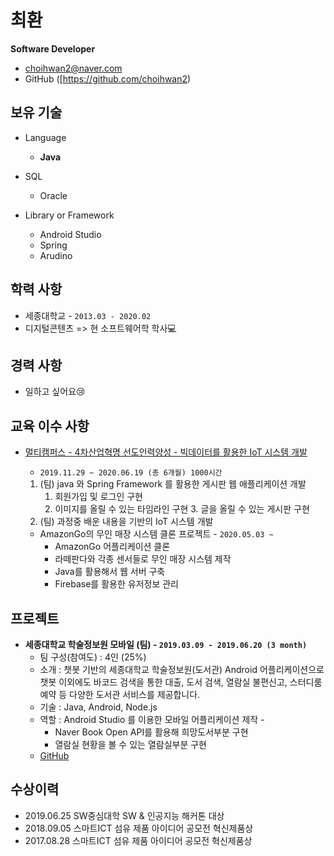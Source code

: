 # 최환

**Software Developer**

- choihwan2@naver.com
- GitHub ([https://github.com/choihwan2)

## 보유 기술

- Language 
	- **Java**
- SQL
    - Oracle

- Library or Framework
    - Android Studio
    - Spring
    - Arudino

## 학력 사항

- 세종대학교 - `2013.03 - 2020.02`
- 디지털콘텐츠 => 현 소프트웨어학 학사:computer: 

## 경력 사항

- 일하고 싶어요:cry:

## 교육 이수 사항

- [멀티캠퍼스 - 4차산업혁명 선도인력양성 - 빅데이터를 활용한 IoT 시스템 개발](https://www.multicampus.com/system/menu/iframe?p_url=L3B1Ymxpc2gvcGFnZXMvZWR1XzR0aC5odG1s&p_menu=MTE3I01BSU4=&p_gubun=Qw==&param2=106000000000000&param3=106001000000000) 
  
    - `2019.11.29 ~ 2020.06.19 (총 6개월) 1000시간`
    
    1. (팀) java 와 Spring Framework 를 활용한 게시판 웹 애플리케이션 개발
        1. 회원가입 및 로그인 구현
        2. 이미지를 올릴 수 있는 타임라인 구현
      3. 글을 올릴 수 있는 게시판 구현
  2. (팀) 과정중 배운 내용을 기반의 IoT 시스템 개발
  - AmazonGo의 무인 매장 시스템 클론 프로젝트 - `2020.05.03 ~`
      - AmazonGo 어플리케이션 클론
      - 라떼판다와 각종 센서들로 무인 매장 시스템 제작
      - Java를 활용해서 웹 서버 구축
      - Firebase를 활용한 유저정보 관리


## 프로젝트

- **세종대학교 학술정보원 모바일 (팀) - `2019.03.09 - 2019.06.20 (3 month)`**
    - 팀 구성(참여도) : 4인 (25%)
    - 소개 : 챗봇 기반의 세종대학교 학술정보원(도서관) Android 어플리케이션으로 챗봇 이외에도 바코드 검색을 통한 대출, 도서 검색, 열람실 불편신고, 스터디룸 예약 등 다양한 도서관 서비스를 제공합니다.
    - 기술 : Java, Android, Node.js
    - 역할 : Android Studio 를 이용한 모바일 어플리케이션 제작 - 
        - Naver Book Open API를 활용해 희망도서부분 구현
        - 열람실 현황을 볼 수 있는 열람실부분 구현
    - [GitHub](https://github.com/choihwan2/mobile_sejong_library)

## **수상이력**

- 2019.06.25 SW중심대학 SW & 인공지능 해커톤 대상
- 2018.09.05 스마트ICT 섬유 제품 아이디어 공모전 혁신제품상
- 2017.08.28 스마트ICT 섬유 제품 아이디어 공모전 혁신제품상